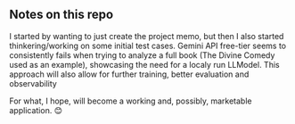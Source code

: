 ## Notes on this repo

I started by wanting to just create the project memo, but then I also started thinkering/working on some initial test cases.
Gemini API free-tier seems to consistently fails when trying to analyze a full book (The Divine Comedy used as an example), showcasing the need for a localy run LLModel. This approach will also allow for further training, better evaluation and observability

For what, I hope, will become a working and, possibly, marketable application. 😊
